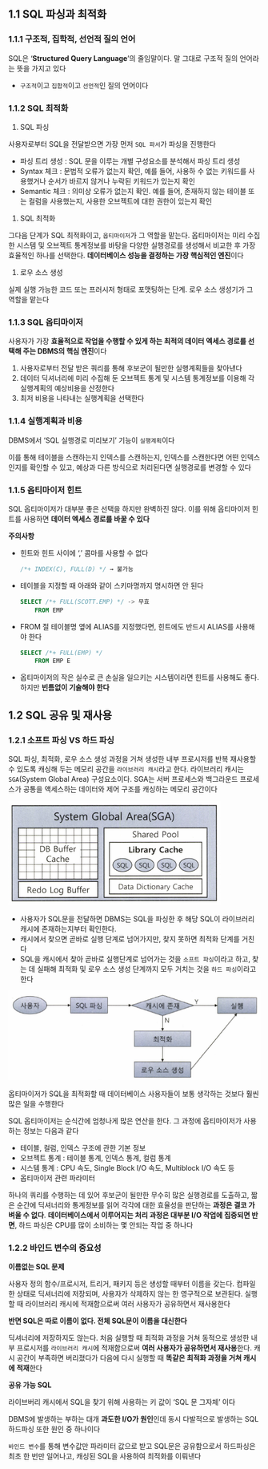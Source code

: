 ## 1.1 SQL 파싱과 최적화

### 1.1.1 구조적, 집학적, 선언적 질의 언어

SQL은 ‘**Structured Query Language**’의 줄임말이다. 말 그대로 구조적 질의 언어라는 뜻을 가지고 있다

- `구조적`이고 `집합적`이고 `선언적`인 질의 언어이다

### 1.1.2 SQL 최적화

1. SQL 파싱

사용자로부터 SQL을 전달받으면 가장 먼저 `SQL 파서`가 파싱을 진행한다

- 파싱 트리 생성 : SQL 문을 이루는 개별 구성요소를 분석해서 파싱 트리 생성
- Syntax 체크 : 문법적 오류가 없는지 확인, 예를 들어, 사용하 수 없는 키워드를 사용했거나 순서가 바르지 않거나 누락된 키워드가 있는지 확인
- Semantic 체크 : 의미상 오류가 없는지 확인. 예를 들어, 존재하지 않는 테이블 또는 컬럼을 사용했는지, 사용한 오브젝트에 대한 권한이 있는지 확인
1. SQL 최적화

그다음 단계가 SQL 최적화이고, `옵티마이저`가 그 역할을 맡는다. 옵티마이저는 미리 수집한 시스템 및 오브젝트 통계정보를 바탕을 다양한 실행경로를 생성해서 비교한 후 가장 효율적인 하나를 선택한다. **데이터베이스 성능을 결정하는 가장 핵심적인 엔진**이다

1. 로우 소스 생성

실제 실행 가능한 코드 또는 프러시저 형태로 포맷팅하는 단계. 로우 소스 생성기가 그 역할을 맡는다

### 1.1.3 SQL 옵티마이저

사용자가 가장 **효율적으로 작업을 수행할 수 있게 하는 최적의 데이터 엑세스 경로를 선택해 주는 DBMS의 핵심 엔진**이다

1. 사용자로부터 전달 받은 쿼리를 통해 후보군이 될만한 실행계획들을 찾아낸다
2. 데이터 딕셔너리에 미리 수집해 둔 오브젝트 통계 및 시스템 통계정보를 이용해 각 실행계획의 예상비용을 산정한다
3. 최저 비용을 나타내는 실행계획을 선택한다

### 1.1.4 실행계획과 비용

DBMS에서 ‘SQL 실행경로 미리보기’ 기능이 `실행계획`이다

이를 통해 테이블을 스캔하는지 인덱스를 스캔하는지, 인덱스를 스캔한다면 어떤 인덱스인지를 확인할 수 있고, 예상과 다른 방식으로 처리된다면 실행경로를 변경할 수 있다

### 1.1.5 옵티마이저 힌트

SQL 옵티마이저가 대부분 좋은 선택을 하지만 완벽하진 않다. 이를 위해 옵티마이저 힌트를 사용하면 **데이터 엑세스 경로를 바꿀 수 있다**

**주의사항**

- 힌트와 힌트 사이에 ‘,’ 콤마를 사용할 수 없다

    ```sql
    /*+ INDEX(C), FULL(D) */ → 불가능
    ```

- 테이블을 지정할 때 아래와 같이 스키마명까지 명시하면 안 된다

    ```sql
    SELECT /*+ FULL(SCOTT.EMP) */ -> 무효
    	FROM EMP
    ```

- FROM 절 테이블명 옆에 ALIAS를 지정했다면, 힌트에도 반드시 ALIAS를 사용해야 한다

    ```sql
    SELECT /*+ FULL(EMP) */
    	FROM EMP E
    ```

- 옵티마이저의 작은 실수로 큰 손실을 일으키는 시스템이라면 힌트를 사용해도 좋다. 하지만 **빈틈없이 기술해야 한다**

## 1.2 SQL 공유 및 재사용

### 1.2.1 소프트 파싱 VS 하드 파싱

SQL 파싱, 최적화, 로우 소스 생성 과정을 거쳐 생성한 내부 프로시저를 반복 재사용할 수 있도록 캐싱해 두는 메모리 공간을 `라이브러리 캐시`라고 한다. 라이브러리 캐시는 `SGA`(System Global Area) 구성요소이다. SGA는 서버 프로세스와 백그라운드 프로세스가 공통을 액세스하는 데이터와 제어 구조를 캐싱하는 메모리 공간이다

![image.png](/assets/img/chapter2/database/sql_tuning/sql_tuning_1_1.png)

- 사용자가 SQL문을 전달하면 DBMS는 SQL을 파싱한 후 해당 SQL이 라이브러리 캐시에 존재하는지부터 확인한다.
- 캐시에서 찾으면 곧바로 실행 단계로 넘어가지만, 찾지 못하면 최적화 단계를 거친다
- SQL을 캐시에서 찾아 곧바로 실행단계로 넘어가는 것을 `소프트 파싱`이라고 하고, 찾는 데 실패해 최적화 및 로우 소스 생성 단계까지 모두 거치는 것을 `하드 파싱`이라고 한다

![image.png](assets/img/chapter2/database/sql_tuning/sql_tuning_1_2.png)

옵티마이저가 SQL을 최적화할 때 데이터베이스 사용자들이 보통 생각하는 것보다 훨씬 많은 일을 수행한다

SQL 옵티마이저는 순식간에 엄청나게 많은 연산을 한다. 그 과정에 옵티마이저가 사용하는 정보는 다음과 같다

- 테이블, 컬럼, 인덱스 구조에 관한 기본 정보
- 오브젝트 통계 : 테이블 통계, 인덱스 통계, 컬럼 통계
- 시스템 통계 : CPU 속도, Single Block I/O 속도, Multiblock I/O 속도 등
- 옵티마이저 관련 파라미터

하나의 쿼리를 수행하는 데 있어 후보군이 될만한 무수히 많은 실행경로를 도출하고, 짧은 순간에 딕셔너리와 통계정보를 읽어 각각에 대한 효율성을 판단하는 **과정은 결코 가벼울 수 없다**. **데이터베이스에서 이루어지는 처리 과정은 대부분 I/O 작업에 집중되면 반면**, 하드 파싱은 CPU를 많이 소비하는 몇 안되는 작업 중 하나다

### 1.2.2 바인드 변수의 중요성

**이름없는 SQL 문제**

사용자 정의 함수/프로시저, 트리거, 패키지 등은 생성할 때부터 이름을 갖는다. 컴파일한 상태로 딕셔너리에 저장되며, 사용자가 삭제하지 않는 한 영구적으로 보관된다. 실행할 때 라이브러리 캐시에 적재함으로써 여러 사용자가 공유하면서 재사용한다

**반면 SQL은 따로 이름이 없다. 전체 SQL문이 이름을 대신한다**

딕셔너리에 저장하지도 않는다. 처음 실행할 때 최적화 과정을 거쳐 동적으로 생성한 내부 프로시저를 `라이브러리 캐시`에 적재함으로써 **여러 사용자가 공유하면서 재사용**한다. 캐시 공간이 부족하면 버리졌다가 다음에 다시 실행할 때 **똑같은 최적화 과정을 거쳐 캐시에 적재**한다

**공유 가능 SQL**

라이브버리 캐시에서 SQL을 찾기 위해 사용하는 키 값이 ‘SQL 문 그자체’ 이다

DBMS에 발생하는 부하는 대개 **과도한 I/O가 원인**인데 동시 다발적으로 발생하는 SQL 하드파싱 또한 원인 중 하나이다

`바인드 변수`를 통해 변수값만 파라미터 값으로 받고 SQL문은 공유함으로서 하드파싱은 최초 한 번만 일어나고, 캐싱된 SQL을 사용하여 최적화를 이뤄낸다